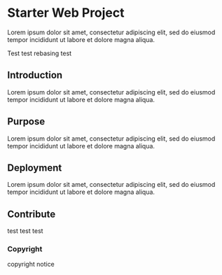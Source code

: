 # Starter Web Project

Lorem ipsum dolor sit amet, consectetur adipiscing elit, sed do eiusmod tempor incididunt ut labore et dolore magna aliqua.

Test test rebasing test
## Introduction

Lorem ipsum dolor sit amet, consectetur adipiscing elit, sed do eiusmod tempor incididunt ut labore et dolore magna aliqua.

## Purpose

Lorem ipsum dolor sit amet, consectetur adipiscing elit, sed do eiusmod tempor incididunt ut labore et dolore magna aliqua.

## Deployment

Lorem ipsum dolor sit amet, consectetur adipiscing elit, sed do eiusmod tempor incididunt ut labore et dolore magna aliqua.

## Contribute

test test test

### Copyright

copyright notice

